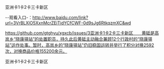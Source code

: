 亚洲卡1卡2卡三卡新区

--观看入口-：http://www.baidu.com/link?url=3VrBLXlO5XxnMcrZEiTidYCfCWF-0d9sJg6RtkqzmXC&wd

https://github.com/gtghyu/xgxcb/issues/3亚洲卡1卡2卡三卡新区　　黄砥是高岚乡“晓康驿站”的处置职员，持久此后黄砥主动融合兼顾12个行政村的“晓康驿站”运作处事。暂时，高岚乡的“晓康驿站”仍旧稳固运转并举行了积分对换2592次，对换商品价格155200余元。

亚洲卡1卡2卡三卡新区
